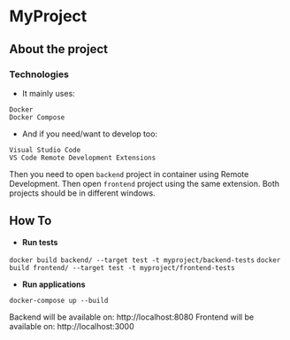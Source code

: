 # MyProject

## About the project ##

### Technologies ###

* It mainly uses:
```
Docker
Docker Compose
```

* And if you need/want to develop too:
```
Visual Studio Code
VS Code Remote Development Extensions
```

Then you need to open `backend` project in container using Remote Development. Then open `frontend` project using the same extension. Both projects should be in different windows.

## How To ##

* **Run tests**

`docker build backend/ --target test -t myproject/backend-tests`
`docker build frontend/ --target test -t myproject/frontend-tests`

* **Run applications**

`docker-compose up --build`

Backend will be available on: http://localhost:8080
Frontend will be available on: http://localhost:3000
